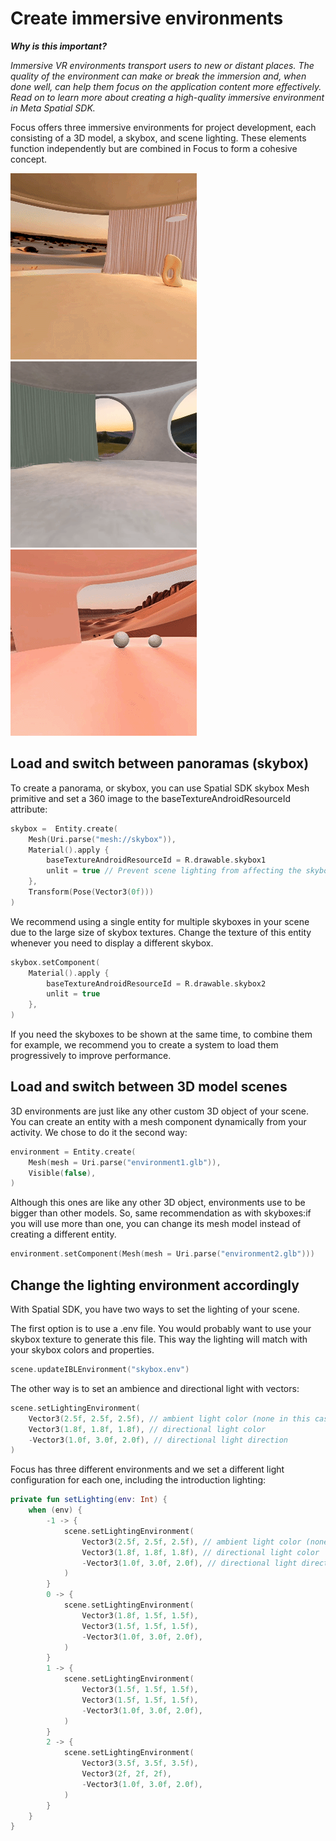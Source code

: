 # Create immersive environments

***Why is this important?***

*Immersive VR environments transport users to new or distant places.
The quality of the environment can make or break the immersion and, when done well, can help them focus on the application content more effectively.
Read on to learn more about creating a high-quality immersive environment in Meta Spatial SDK.*

Focus offers three immersive environments for project development, each consisting of a 3D model, a skybox, and scene lighting.
These elements function independently but are combined in Focus to form a cohesive concept.

![Env1](./Resources/env1.gif) ![Env2](./Resources/env2.gif) ![Env3](./Resources/env3.gif)

## Load and switch between panoramas (skybox)

To create a panorama, or skybox, you can use Spatial SDK skybox Mesh primitive and set a 360 image to the baseTextureAndroidResourceId attribute:
```kotlin
skybox =  Entity.create(
    Mesh(Uri.parse("mesh://skybox")),
    Material().apply {
        baseTextureAndroidResourceId = R.drawable.skybox1
        unlit = true // Prevent scene lighting from affecting the skybox
    },
    Transform(Pose(Vector3(0f)))
)
```

We recommend using a single entity for multiple skyboxes in your scene due to the large size of skybox textures.
Change the texture of this entity whenever you need to display a different skybox.
```kotlin
skybox.setComponent(
    Material().apply {
        baseTextureAndroidResourceId = R.drawable.skybox2
        unlit = true
    },
)
```

If you need the skyboxes to be shown at the same time, to combine them for example, we recommend you to create a system to load them progressively to improve performance.

## Load and switch between 3D model scenes

3D environments are just like any other custom 3D object of your scene. You can create an entity with a mesh component dynamically from your activity.
We chose to do it the second way:
```kotlin
environment = Entity.create(
    Mesh(mesh = Uri.parse("environment1.glb")),
    Visible(false),
)
```

Although this ones are like any other 3D object, environments use to be bigger than other models. So, same recommendation as with skyboxes:if you will use more than one, you can change its mesh model instead of creating a different entity.
```kotlin
environment.setComponent(Mesh(mesh = Uri.parse("environment2.glb")))
```

## Change the lighting environment accordingly

With Spatial SDK, you have two ways to set the lighting of your scene.

The first option is to use a .env file. You would probably want to use your skybox texture to generate this file.
This way the lighting will match with your skybox colors and properties.
```kotlin
scene.updateIBLEnvironment("skybox.env")
```

The other way is to set an ambience and directional light with vectors:
```kotlin
scene.setLightingEnvironment(
    Vector3(2.5f, 2.5f, 2.5f), // ambient light color (none in this case)
    Vector3(1.8f, 1.8f, 1.8f), // directional light color
    -Vector3(1.0f, 3.0f, 2.0f), // directional light direction
)
```

Focus has three different environments and we set a different light configuration for each one, including the introduction lighting:
```kotlin
private fun setLighting(env: Int) {
    when (env) {
        -1 -> {
            scene.setLightingEnvironment(
                Vector3(2.5f, 2.5f, 2.5f), // ambient light color (none in this case)
                Vector3(1.8f, 1.8f, 1.8f), // directional light color
                -Vector3(1.0f, 3.0f, 2.0f), // directional light direction
            )
        }
        0 -> {
            scene.setLightingEnvironment(
                Vector3(1.8f, 1.5f, 1.5f),
                Vector3(1.5f, 1.5f, 1.5f),
                -Vector3(1.0f, 3.0f, 2.0f),
            )
        }
        1 -> {
            scene.setLightingEnvironment(
                Vector3(1.5f, 1.5f, 1.5f),
                Vector3(1.5f, 1.5f, 1.5f),
                -Vector3(1.0f, 3.0f, 2.0f),
            )
        }
        2 -> {
            scene.setLightingEnvironment(
                Vector3(3.5f, 3.5f, 3.5f),
                Vector3(2f, 2f, 2f),
                -Vector3(1.0f, 3.0f, 2.0f),
            )
        }
    }
}
```
